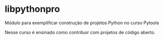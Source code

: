 # libpythonpro
Módulo para exemplificar construção de projetos Python no curso Pytools

Nesse curso é ensinado como contribuir com projetos de código aberto.
 